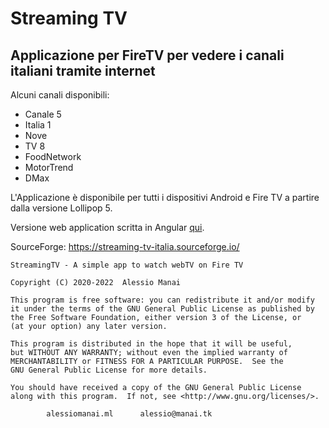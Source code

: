 # Streaming TV  #
## Applicazione per FireTV per vedere i canali italiani tramite internet

Alcuni canali disponibili:
- Canale 5
- Italia 1
- Nove
- TV 8
- FoodNetwork
- MotorTrend
- DMax

L'Applicazione è disponibile per tutti i dispositivi Android e Fire TV a partire dalla versione Lollipop 5.

Versione web application scritta in Angular [qui](https://github.com/alessiomanai/angular-streamingtv).

SourceForge: https://streaming-tv-italia.sourceforge.io/
	
	StreamingTV - A simple app to watch webTV on Fire TV
	
	Copyright (C) 2020-2022  Alessio Manai

 	This program is free software: you can redistribute it and/or modify
 	it under the terms of the GNU General Public License as published by
 	the Free Software Foundation, either version 3 of the License, or
 	(at your option) any later version.
	
 	This program is distributed in the hope that it will be useful,
	but WITHOUT ANY WARRANTY; without even the implied warranty of
	MERCHANTABILITY or FITNESS FOR A PARTICULAR PURPOSE.  See the
 	GNU General Public License for more details.
	
	You should have received a copy of the GNU General Public License
	along with this program.  If not, see <http://www.gnu.org/licenses/>.

 			alessiomanai.ml      alessio@manai.tk
